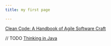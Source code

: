 ```yaml
---
title: my first page

---
```



[Clean Code: A Handbook of Agile Software Craft](./docs/cleanCode/cleanCode.md)

// TODO
[Thinking in Java]()